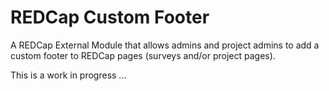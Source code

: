 # REDCap Custom Footer

A REDCap External Module that allows admins and project admins to add a custom footer to REDCap pages (surveys and/or project pages).

This is a work in progress ...